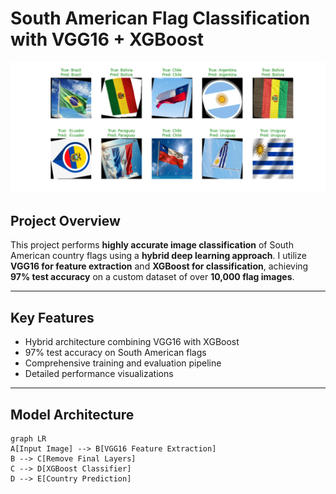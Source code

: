# South American Flag Classification with VGG16 + XGBoost

![Model Visualization](https://github.com/7mgppp1903/flag-classification-vgg16/blob/main/Results/visualisation.png)

## Project Overview

This project performs **highly accurate image classification** of South American country flags using a **hybrid deep learning approach**. I utilize **VGG16 for feature extraction** and **XGBoost for classification**, achieving **97% test accuracy** on a custom dataset of over **10,000 flag images**.

---

##  Key Features

- Hybrid architecture combining VGG16 with XGBoost
- 97% test accuracy on South American flags  
- Comprehensive training and evaluation pipeline   
- Detailed performance visualizations  

---

## Model Architecture

```mermaid
graph LR
A[Input Image] --> B[VGG16 Feature Extraction]
B --> C[Remove Final Layers]
C --> D[XGBoost Classifier]
D --> E[Country Prediction]



